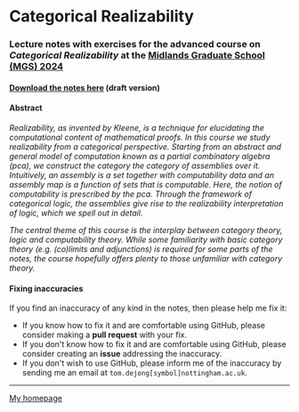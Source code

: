 # Categorical Realizability

### Lecture notes with exercises for the advanced course on *Categorical Realizability* at the [Midlands Graduate School (MGS) 2024](https://www.cs.le.ac.uk/events/mgs2024)

#### [Download the notes here](MGS-categorical-realizability.pdf) (draft version)

#### Abstract

*Realizability, as invented by Kleene, is a technique for elucidating the
computational content of mathematical proofs. In this course we study
realizability from a categorical perspective. Starting from an abstract and
general model of computation known as a partial combinatory algebra (pca), we
construct the category the category of assemblies over it. Intuitively, an
assembly is a set together with computability data and an assembly map is a
function of sets that is computable. Here, the notion of computability is
prescribed by the pca. Through the framework of categorical logic, the
assemblies give rise to the realizability interpretation of logic, which we
spell out in detail.*

*The central theme of this course is the interplay between category theory,
logic and computability theory. While some familiarity with basic category
theory (e.g. (co)limits and adjunctions) is required for some parts of the
notes, the course hopefully offers plenty to those unfamiliar with category
theory.*

#### Fixing inaccuracies

If you find an inaccuracy of any kind in the notes, then please help me fix it:

- If you know how to fix it and are comfortable using GitHub, please consider
  making a **pull request** with your fix.
- If you don't know how to fix it and are comfortable using GitHub, please
  consider creating an **issue** addressing the inaccuracy.
- If you don't wish to use GitHub, please inform me of the inaccuracy by
  sending me an email at `tom.dejong[symbol]nottingham.ac.uk`.

<!--
## Post-lecture feedback

Your feedback is **anonymous** and will be used to improve future lectures.

-->
---

[My homepage](https://tdejong.com)

